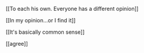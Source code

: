 [[To each his own. Everyone has a different opinion]]

[[In my opinion...or I find it]]

[[It's basically common sense]]

[[agree]]